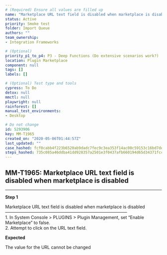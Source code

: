 ```yaml
---
# (Required) Ensure all values are filled up
name: "Marketplace URL text field is disabled when marketplace is disabled"
status: Active
priority: Smoke test
folder: Import Queue
authors: ""
team_ownership: 
- Integration Frameworks

# (Optional)
priority_p1_to_p4: P3 - Deep Functions (Do extensive scenarios work?)
location: Plugin Marketplace
component: null
tags: []
labels: []

# (Optional) Test type and tools
cypress: To Do
detox: null
mmctl: null
playwright: null
rainforest: []
manual_test_environments: 
- Desktop

# Do not change
id: 5293906
key: MM-T1965
created_on: "2020-05-06T01:44:57Z"
last_updated: ""
case_hashed: fcf0cabb4f223b6520ab9dadc7fec9c3ea353f14ac08c59153c16bd7de07e18bc29096b31f2aa17a8e5947de29ec3b77
steps_hashed: 735c085a46ddba41dd928357a2501e3f0437afb660194d65d34371fcc5aeec2c1f1cfa02d2788db28141a72200242f4b
---
```


<!-- (Auto-generated) Based on frontmatter's "key" and "name" -->

## MM-T1965: Marketplace URL text field is disabled when marketplace is disabled

---

**Step 1**

Marketplace URL text field is disabled when marketplace is disabled\
————————————————————————————\
1\. In System Console > PLUGINS > Plugin Management, set “Enable Marketplace” to false.\
2\. Attempt to click on the URL text field.

**Expected**

The value for the URL cannot be changed
